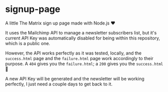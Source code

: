 # signup-page
A little The Matrix sign up page made with Node.js ❤

It uses the Mailchimp API to manage a newsletter subscribers list, but it's current API Key was automatically disabled for being within this repository, which is a public one.

However, the API works perfectly as it was tested, locally, and the `success.html` page and the `failure.html` page work accordingly to their purpose.
A `404` gives you the `failure.html`; a `200` gives you the `success.html` 🙂

A new API Key will be generated and the newsletter will be working perfectly, I just need a couple days to get back to it.
